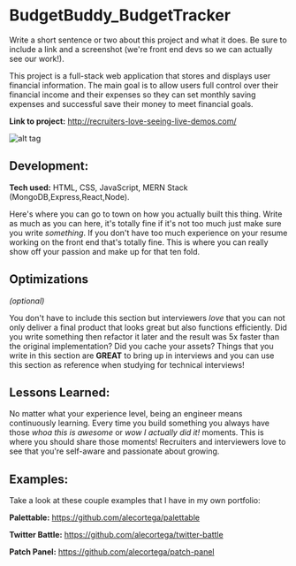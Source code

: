 # BudgetBuddy_BudgetTracker
Write a short sentence or two about this project and what it does. Be sure to include a link and a screenshot (we're front end devs so we can actually see our work!).

This project is a full-stack web application that stores and displays user financial information. The main goal is to allow users full control over their financial income and 
their expenses so they can set monthly saving expenses and successful save their money to meet financial goals.

**Link to project:** http://recruiters-love-seeing-live-demos.com/

![alt tag](http://placecorgi.com/1200/650)

## Development:

**Tech used:** HTML, CSS, JavaScript, MERN Stack (MongoDB,Express,React,Node).

Here's where you can go to town on how you actually built this thing. Write as much as you can here, it's totally fine if it's not too much just make sure you write *something*. If you don't have too much experience on your resume working on the front end that's totally fine. This is where you can really show off your passion and make up for that ten fold.

## Optimizations
*(optional)*

You don't have to include this section but interviewers *love* that you can not only deliver a final product that looks great but also functions efficiently. Did you write something then refactor it later and the result was 5x faster than the original implementation? Did you cache your assets? Things that you write in this section are **GREAT** to bring up in interviews and you can use this section as reference when studying for technical interviews!

## Lessons Learned:

No matter what your experience level, being an engineer means continuously learning. Every time you build something you always have those *whoa this is awesome* or *wow I actually did it!* moments. This is where you should share those moments! Recruiters and interviewers love to see that you're self-aware and passionate about growing.

## Examples:
Take a look at these couple examples that I have in my own portfolio:

**Palettable:** https://github.com/alecortega/palettable

**Twitter Battle:** https://github.com/alecortega/twitter-battle

**Patch Panel:** https://github.com/alecortega/patch-panel
